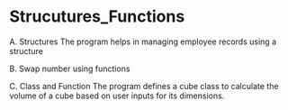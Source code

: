 # Strucutures_Functions
A. Structures The program helps in managing employee records using a structure

B. Swap number using functions

C. Class and Function
The program defines a cube class to calculate the volume of a cube based on user inputs for its dimensions.
